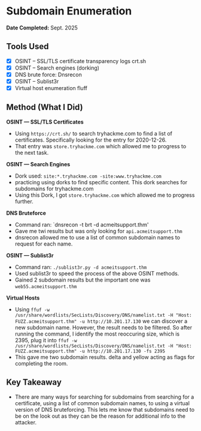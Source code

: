 # Subdomain Enumeration

**Date Completed:** Sept. 2025  

## Tools Used
- [x] OSINT – SSL/TLS certificate transparency logs crt.sh
- [x] OSINT – Search engines (dorking)
- [x] DNS brute force: Dnsrecon
- [x] OSINT – Sublist3r
- [x] Virtual host enumeration fluff

## Method (What I Did)

**OSINT — SSL/TLS Certificates**
- Using `https://crt.sh/` to search tryhackme.com to find a list of certificates. Specifically looking for the entry for 2020-12-26. 
- That entry was `store.tryhackme.com` which allowed me to progress to the next task. 

**OSINT — Search Engines**
- Dork used:  `site:*.tryhackme.com -site:www.tryhackme.com`
- practicing using dorks to find specific content. This dork searches for subdomains for tryhackme.com
- Using this Dork, I got `store.tryhackme.com` which allowed me to progress further.

**DNS Bruteforce**
- Command ran: `dnsrecon -t brt -d acmeitsupport.thm'
- Gave me twi results but was only looking for `api.acmeitsupport.thm`
- dnsrecon allowed me to use a list of common subdomain names to request for each name.

**OSINT — Sublist3r**
- Command ran: `./sublist3r.py -d acmeitsupport.thm`
- Used sublist3r to speed the process of the above OSINT methods. 
- Gained 2 subdomain results but the important one was `web55.acmeitsupport.thm`

**Virtual Hosts**
- Using `ffuf -w /usr/share/wordlists/SecLists/Discovery/DNS/namelist.txt -H "Host: FUZZ.acmeitsupport.thm" -u http://10.201.17.130` we can discover a new subdomain name. However, the result needs to be filtered. So after running the command, I identify the most reoccuring size, which is 2395, plug it into `ffuf -w /usr/share/wordlists/SecLists/Discovery/DNS/namelist.txt -H "Host: FUZZ.acmeitsupport.thm" -u http://10.201.17.130 -fs 2395`
- This gave me two subdomain results. delta and yellow acting as flags for completing the room.

## Key Takeaway
- There are many ways for searching for subdomains from searching for a certificate, using a list of common subdomain names, to using a virtual version of DNS bruteforcing. This lets me know that subdomains need to be on the look out as they can be the reason for additional info to the attacker.
